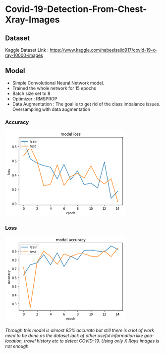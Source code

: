 # Covid-19-Detection-From-Chest-Xray-Images

## Dataset 
Kaggle Dataset Link : https://www.kaggle.com/nabeelsajid917/covid-19-x-ray-10000-images


## Model

* Simple Convolutional Neural Network model.
* Trained the whole network for 15 epochs
* Batch size set to 8
* Optimizer : RMSPROP
* Data Augmentation : The goal is to get rid of the class imbalance issues. Oversampling with data augmentation

### Accuracy

![Accuracy](imgs/acc.png)

### Loss

![Loss](imgs/loss.png)


*Through this model is almost 95% accurate but still there is a lot of work need to be done as the dataset lack of other useful information like geo-location, travel history etc to detect COVID-19. Using only X Rays images is not enough.*
